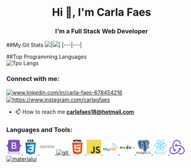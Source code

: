 
<h1 align="center">Hi 👋, I'm Carla Faes</h1>
<h3 align="center">I'm a Full Stack Web Developer</h3>

##My Git Stats
<img src="https://github-readme-stats.vercel.app/api?username=carlafaes&&show_icons=true&count_private=true&theme=radical&titlecolor=8E2DE2&text_color=fff&icon_color=8E2DE2"/>|<img src="https://github-readme-streak-stats.herokuapp.com/?user=carlafaes&theme=radical"/>|
|---|---|

##Top Programming Languages
<br/>
![Tpo Langs](https://github-readme-stats.vercel.app/api/top-langs/?username=carlafaes&layout=compact&theme=radical&title_color=70076D&text_xolor=fff)



<h3 align="left">Connect with me:</h3>
<p align="left">
<a href="https://www.linkedin.com/in/carla-faes/" target="blank"><img align="center" src="https://raw.githubusercontent.com/rahuldkjain/github-profile-readme-generator/master/src/images/icons/Social/linked-in-alt.svg" alt="www.linkedin.com/in/carla-faes-678454216" height="30" width="40" /></a>
<a href="https://instagram.com/https://www.instagram.com/carlagfaes" target="blank"><img align="center" src="https://raw.githubusercontent.com/rahuldkjain/github-profile-readme-generator/master/src/images/icons/Social/instagram.svg" alt="https://www.instagram.com/carlagfaes" height="30" width="40" /></a>
</p>

- 📫 How to reach me **carlafaes18@hotmail.com**

<h3 align="left">Languages and Tools:</h3>
<p align="left"> <a href="https://getbootstrap.com" target="_blank" rel="noreferrer"> <img src="https://raw.githubusercontent.com/devicons/devicon/master/icons/bootstrap/bootstrap-plain-wordmark.svg" alt="bootstrap" width="40" height="40"/> </a> <a href="https://www.w3schools.com/css/" target="_blank" rel="noreferrer"> <img src="https://raw.githubusercontent.com/devicons/devicon/master/icons/css3/css3-original-wordmark.svg" alt="css3" width="40" height="40"/> </a> <a href="https://expressjs.com" target="_blank" rel="noreferrer"> <img src="https://raw.githubusercontent.com/devicons/devicon/master/icons/express/express-original-wordmark.svg" alt="express" width="40" height="40"/> </a> <a href="https://git-scm.com/" target="_blank" rel="noreferrer"> <img src="https://www.vectorlogo.zone/logos/git-scm/git-scm-icon.svg" alt="git" width="40" height="40"/> </a> <a href="https://www.w3.org/html/" target="_blank" rel="noreferrer"> <img src="https://raw.githubusercontent.com/devicons/devicon/master/icons/html5/html5-original-wordmark.svg" alt="html5" width="40" height="40"/> </a> <a href="https://developer.mozilla.org/en-US/docs/Web/JavaScript" target="_blank" rel="noreferrer"> <img src="https://raw.githubusercontent.com/devicons/devicon/master/icons/javascript/javascript-original.svg" alt="javascript" width="40" height="40"/> </a> <a href="https://www.mysql.com/" target="_blank" rel="noreferrer"> <img src="https://raw.githubusercontent.com/devicons/devicon/master/icons/mysql/mysql-original-wordmark.svg" alt="mysql" width="40" height="40"/> </a> <a href="https://nodejs.org" target="_blank" rel="noreferrer"> <img src="https://raw.githubusercontent.com/devicons/devicon/master/icons/nodejs/nodejs-original-wordmark.svg" alt="nodejs" width="40" height="40"/> </a> <a href="https://www.postgresql.org" target="_blank" rel="noreferrer"> <img src="https://raw.githubusercontent.com/devicons/devicon/master/icons/postgresql/postgresql-original-wordmark.svg" alt="postgresql" width="40" height="40"/> </a> <a href="https://reactjs.org/" target="_blank" rel="noreferrer"> <img src="https://raw.githubusercontent.com/devicons/devicon/master/icons/react/react-original-wordmark.svg" alt="react" width="40" height="40"/> </a> <a href="https://redux.js.org" target="_blank" rel="noreferrer"> <img src="https://raw.githubusercontent.com/devicons/devicon/master/icons/redux/redux-original.svg" alt="redux" width="40" height="40"/> </a> <a href="https://mui.com/" target="_blank" rel="noreferrer"> <img src="https://res.cloudinary.com/practicaldev/image/fetch/s--LFWl5c2M--/c_imagga_scale,f_auto,fl_progressive,h_420,q_auto,w_1000/https://dev-to-uploads.s3.amazonaws.com/i/cai5zk71pnimmuuv9vik.png" alt="materialui" width="40" height="40"/> </a>  </p>


